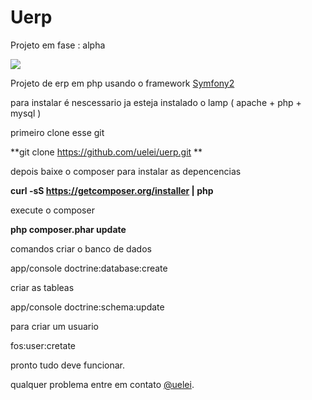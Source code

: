 Uerp
========================
Projeto em fase : alpha  

![](https://raw.githubusercontent.com/uelei/uerp/master/screenshot.png)


Projeto de erp em php usando o framework [Symfony2](http://symfony.com/)

para instalar é nescessario ja esteja instalado o lamp ( apache + php + mysql )

primeiro clone esse git

**git clone https://github.com/uelei/uerp.git **

depois baixe o composer para instalar as depencencias

**curl -sS https://getcomposer.org/installer | php**

execute o composer

**php composer.phar update**


comandos criar o banco de dados

app/console doctrine:database:create

criar as tableas

app/console doctrine:schema:update

para criar um usuario

fos:user:cretate

pronto tudo deve funcionar.

qualquer problema entre em contato [@uelei](https://twitter.com/uelei).
